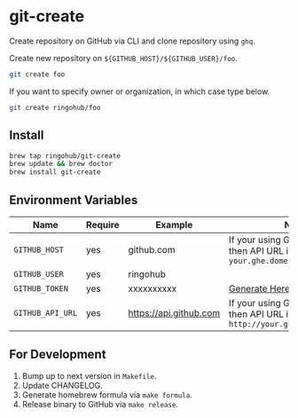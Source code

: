 # git-create

Create repository on GitHub via CLI and clone repository using `ghq`.

Create new repository on `${GITHUB_HOST}/${GITHUB_USER}/foo`.

```sh
git create foo
```

If you want to specify owner or organization, in which case type below.

```sh
git create ringohub/foo
```

## Install

```bash
brew tap ringohub/git-create
brew update && brew doctor
brew install git-create
```

## Environment Variables

| Name             | Require | Example                | Note                                                                                   |
| ---------------- | ------- | ---------------------- | -------------------------------------------------------------------------------------- |
| `GITHUB_HOST`    | yes     | github.com             | If your using GitHub Enterprise then API URL is like a `your.ghe.domein`               |
| `GITHUB_USER`    | yes     | ringohub               |                                                                                        |
| `GITHUB_TOKEN`   | yes     | xxxxxxxxxx             | [Generate Here](https://github.com/settings/tokens)                                    |
| `GITHUB_API_URL` | yes     | https://api.github.com | If your using GitHub Enterprise then API URL is like a `http://your.ghe.domein/api/v3` |

## For Development

1. Bump up to next version in `Makefile`.
2. Update CHANGELOG.
3. Generate homebrew formula via `make formula`.
4. Release binary to GitHub via `make release`.
